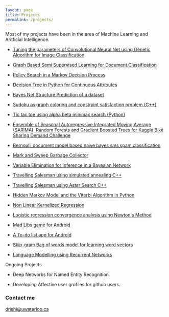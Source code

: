 ```yaml
---
layout: page
title: Projects
permalink: /projects/
---
```


Most of my projects have been in the area of Machine Learning and Aritficial Intelligence.

+ [Tuning the parameters of Convolutional Neural Net using Genetic Algorithm for Image Classification](http://deerishi.github.io/genetic-algorithm-for-cnn/)

+ [Graph Based Semi Supervised Learning for Document Classification](http://deerishi.github.io/graph-based-semi-supervised-learning/)

+ [Policy Search in a Markov Decision Process](http://deerishi.github.io/Policy-Search-in-a-Markov-Decision-Process/)

+ [Decision Tree in Python for Continuous Attributes](http://deerishi.github.io/Decision-Tree-in-Python-for-Continuous-Attributes/)

+ [Bayes Net Structure Prediction of a dataset](http://deerishi.github.io/Bayes-Net-Structure-Prediction/)

+ [Sudoku as graph coloring and constraint satisfaction problem (C++)](http://deerishi.github.io/sudoku-as-graph-coloring-and-constraint-satisfaction-problem/)

+ [Tic tac toe using alpha beta minimax search (Python)](http://deerishi.github.io/Tic-Tac-Toe-Using-Alpha-Beta-Minimax-Search/)

+ [Ensemble of Seasonal Autoregressive Integrated Moving Average (SARIMA), Random Forests and Gradient Boosted Trees for Kaggle Bike Sharing Demand Challenge](https://deerishi.github.io/ensemble-of-sarima-random-forests-and-gradient-boosting-trees/)

+ [Bernoulli document model based naive bayes sms spam classification](http://deerishi.github.io/Bernoulli-Document-Model_Based-Naive-Bayes-SMS-Spam-Classification/)

+ [Mark and Sweep Garbage Collector](https://github.com/deerishi/Project_1_Mark_n_Sweep/tree/master/ggggc-cs842-2015-10-06-00307695ee70-1173644aa56c)

+ [Variable Elimination for Inference in a Bayesian Network](http://deerishi.github.io/variable-elimination/) 

+ [Travelling Salesman using simulated annealing C++](http://deerishi.github.io/tsp-using-simulated-annealing-c-/)

+ [Travelling Salesman using Astar Search C++](http://deerishi.github.io/tsp-using-simulated-annealing-c-/)

+ [Hidden Markov Model and the Viterbi Algorithm in Python](http://deerishi.github.io/Hidden-Markov-Model/)

+ [Non Linear Kernelized Regression](http://deerishi.github.io/Non-Linear-Kernelized-Regression)

+ [Logistic regression convergence analysis using Newton's Method](http://deerishi.github.io/Logistic-Regression-Convergence-Analysis/)

+ [Mad Libs game for Android](https://github.com/deerishi/Android-Mad-libs-app)

+ [A To-do list app for Android](https://github.com/deerishi/To-do-list-app-in-Android)

+ [ Skip-gram  Bag of words model for learning word vectors](https://github.com/deerishi/Skim-gram-word-vectors)

+ [ Language Modelling using Recurrent Networks](https://github.com/deerishi/Skim-gram-word-vectors)

Ongoing Projects


+ Deep Networks for Named Entity Recognition.

+ Developing Affective user grofiles for  github users. 



 
### Contact me

[drishi@uwaterloo.ca](mailto:email@domain.com)
